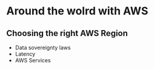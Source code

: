 # Around the wolrd with AWS

## Choosing the right AWS Region

- Data sovereignty laws
- Latency
- AWS Services